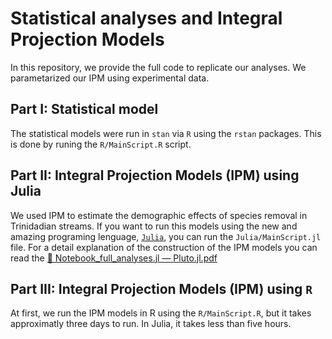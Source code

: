 # Statistical analyses and Integral Projection Models
In this repository, we provide the full code to replicate our analyses. We parametarized our IPM using experimental data.

## Part I: Statistical model
The statistical models were run in `stan` via `R` using the `rstan` packages. This is done by runing the `R/MainScript.R` script.

## Part II: Integral Projection Models (IPM) using Julia
We used IPM to estimate the demographic effects of species removal in Trinidadian streams. If you want to run this models using the new and amazing programing lenguage, [`Julia`](https://julialang.org/), you can run the `Julia/MainScript.jl` file. For a detail explanation of the construction of the IPM models you can read the [🎈 Notebook_full_analyses.jl — Pluto.jl.pdf ](https://github.com/JaimeMAnayaRojas/KG/blob/main/%F0%9F%8E%88%20Notebook_full_analyses.jl%20%E2%80%94%20Pluto.jl.pdf)


## Part III: Integral Projection Models (IPM) using `R`
At first, we run the IPM models in R using the `R/MainScript.R`, but it takes approximatly three days to run. In Julia, it takes less than five hours.

